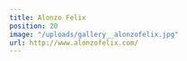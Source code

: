```yaml
---
title: Alonzo Felix
position: 20
image: "/uploads/gallery__alonzofelix.jpg"
url: http://www.alonzofelix.com/
---
```


